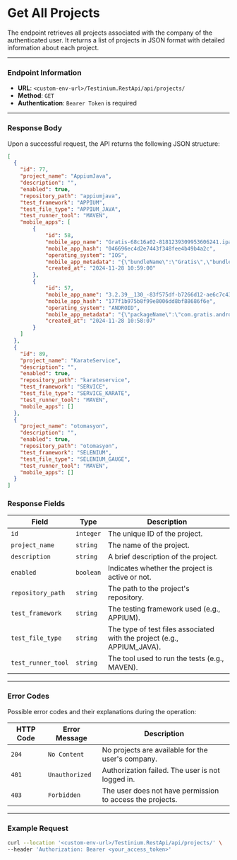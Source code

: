 # Get All Projects

The endpoint retrieves all projects associated with the company of the authenticated user. It returns a list of projects in JSON format with detailed information about each project.

***

### Endpoint Information

* **URL**: `<custom-env-url>/Testinium.RestApi/api/projects/`
* **Method**: `GET`
* **Authentication**: `Bearer Token` is required

***

### Response Body

Upon a successful request, the API returns the following JSON structure:

```json
[
  {
    "id": 77,
    "project_name": "AppiumJava",
    "description": "",
    "enabled": true,
    "repository_path": "appiumjava",
    "test_framework": "APPIUM",
    "test_file_type": "APPIUM_JAVA",
    "test_runner_tool": "MAVEN",
    "mobile_apps": [
        {
            "id": 58,
            "mobile_app_name": "Gratis-68c16a02-8181239309953606241.ipa",
            "mobile_app_hash": "046696ec4d2e7443f348fee4b49b4a2c",
            "operating_system": "IOS",
            "mobile_app_metadata": "{\"bundleName\":\"Gratis\",\"bundleDisplayName\":\"Gratis\",\"bundleVersion\":\"3.3.0\",\"bundleMinOsVersion\":\"12.0\",\"bundleDevelopmentRegion\":\"tr\",\"bundleExecutable\":\"Gratis\",\"bundleIconFiles\":\"\",\"bundleInfoDictVersion\":\"6.0\",\"bundlePackageType\":\"APPL\",\"bundleMainStoryBoardFile\":\"Main\"}",
            "created_at": "2024-11-28 10:59:00"
        },
        {
            "id": 57,
            "mobile_app_name": "3.2.39__130_-83f575df-b7266d12-ae6c7c43-401562538376308185.apk",
            "mobile_app_hash": "177f1b975b8f99e8006dd8bf88686f6e",
            "operating_system": "ANDROID",
            "mobile_app_metadata": "{\"packageName\":\"com.gratis.android\",\"label\":\"Gratis\",\"icon\":\"res/d2.webp\",\"versionName\":\"3.2.39\",\"versionCode\":130,\"minSdkVersion\":\"24\",\"targetSdkVersion\":\"34\",\"glEsVersion\":{\"major\":2,\"minor\":0,\"required\":false}}",
            "created_at": "2024-11-28 10:58:07"
        }
    ]
  },
  {
    "id": 89,
    "project_name": "KarateService",
    "description": "",
    "enabled": true,
    "repository_path": "karateservice",
    "test_framework": "SERVICE",
    "test_file_type": "SERVICE_KARATE",
    "test_runner_tool": "MAVEN",
    "mobile_apps": []
  },
  {
    "project_name": "otomasyon",
    "description": "",
    "enabled": true,
    "repository_path": "otomasyon",
    "test_framework": "SELENIUM",
    "test_file_type": "SELENIUM_GAUGE",
    "test_runner_tool": "MAVEN",
    "mobile_apps": []
  }
]

```

### Response Fields

| Field              | Type      | Description                                                              |
| ------------------ | --------- | ------------------------------------------------------------------------ |
| `id`               | `integer` | The unique ID of the project.                                            |
| `project_name`     | `string`  | The name of the project.                                                 |
| `description`      | `string`  | A brief description of the project.                                      |
| `enabled`          | `boolean` | Indicates whether the project is active or not.                          |
| `repository_path`  | `string`  | The path to the project's repository.                                    |
| `test_framework`   | `string`  | The testing framework used (e.g., APPIUM).                               |
| `test_file_type`   | `string`  | The type of test files associated with the project (e.g., APPIUM\_JAVA). |
| `test_runner_tool` | `string`  | The tool used to run the tests (e.g., MAVEN).                            |

***

### Error Codes

Possible error codes and their explanations during the operation:

| HTTP Code | Error Message  | Description                                               |
| --------- | -------------- | --------------------------------------------------------- |
| `204`     | `No Content`   | No projects are available for the user's company.         |
| `401`     | `Unauthorized` | Authorization failed. The user is not logged in.          |
| `403`     | `Forbidden`    | The user does not have permission to access the projects. |

***

### Example Request

```bash
curl --location '<custom-env-url>/Testinium.RestApi/api/projects/' \
--header 'Authorization: Bearer <your_access_token>'
```
